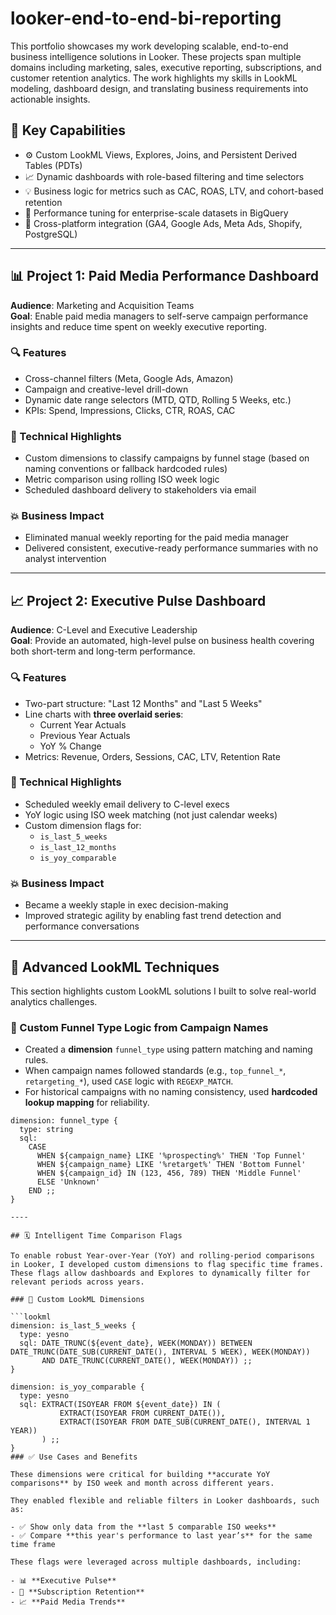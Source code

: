 # looker-end-to-end-bi-reporting

This portfolio showcases my work developing scalable, end-to-end business intelligence solutions in Looker. These projects span multiple domains including marketing, sales, executive reporting, subscriptions, and customer retention analytics. The work highlights my skills in LookML modeling, dashboard design, and translating business requirements into actionable insights.

## 🧠 Key Capabilities

- ⚙️ Custom LookML Views, Explores, Joins, and Persistent Derived Tables (PDTs)
- 📈 Dynamic dashboards with role-based filtering and time selectors
- 💡 Business logic for metrics such as CAC, ROAS, LTV, and cohort-based retention
- 🚀 Performance tuning for enterprise-scale datasets in BigQuery
- 🔗 Cross-platform integration (GA4, Google Ads, Meta Ads, Shopify, PostgreSQL)

---

## 📊 Project 1: Paid Media Performance Dashboard

**Audience**: Marketing and Acquisition Teams  
**Goal**: Enable paid media managers to self-serve campaign performance insights and reduce time spent on weekly executive reporting.

### 🔍 Features
- Cross-channel filters (Meta, Google Ads, Amazon)
- Campaign and creative-level drill-down
- Dynamic date range selectors (MTD, QTD, Rolling 5 Weeks, etc.)
- KPIs: Spend, Impressions, Clicks, CTR, ROAS, CAC

### 🧩 Technical Highlights
- Custom dimensions to classify campaigns by funnel stage (based on naming conventions or fallback hardcoded rules)
- Metric comparison using rolling ISO week logic
- Scheduled dashboard delivery to stakeholders via email

### 💥 Business Impact
- Eliminated manual weekly reporting for the paid media manager
- Delivered consistent, executive-ready performance summaries with no analyst intervention

----


## 📈 Project 2: Executive Pulse Dashboard

**Audience**: C-Level and Executive Leadership  
**Goal**: Provide an automated, high-level pulse on business health covering both short-term and long-term performance.

### 🔍 Features
- Two-part structure: "Last 12 Months" and "Last 5 Weeks"
- Line charts with **three overlaid series**:
  - Current Year Actuals
  - Previous Year Actuals
  - YoY % Change
- Metrics: Revenue, Orders, Sessions, CAC, LTV, Retention Rate

### 🧩 Technical Highlights
- Scheduled weekly email delivery to C-level execs
- YoY logic using ISO week matching (not just calendar weeks)
- Custom dimension flags for:
  - `is_last_5_weeks`
  - `is_last_12_months`
  - `is_yoy_comparable`

### 💥 Business Impact
- Became a weekly staple in exec decision-making
- Improved strategic agility by enabling fast trend detection and performance conversations

---

## 🔬 Advanced LookML Techniques

This section highlights custom LookML solutions I built to solve real-world analytics challenges.

### 🧱 Custom Funnel Type Logic from Campaign Names
- Created a **dimension** `funnel_type` using pattern matching and naming rules.
- When campaign names followed standards (e.g., `top_funnel_*`, `retargeting_*`), used `CASE` logic with `REGEXP_MATCH`.
- For historical campaigns with no naming consistency, used **hardcoded lookup mapping** for reliability.

```lookml
dimension: funnel_type {
  type: string
  sql:
    CASE
      WHEN ${campaign_name} LIKE '%prospecting%' THEN 'Top Funnel'
      WHEN ${campaign_name} LIKE '%retarget%' THEN 'Bottom Funnel'
      WHEN ${campaign_id} IN (123, 456, 789) THEN 'Middle Funnel'
      ELSE 'Unknown'
    END ;;
}

----

## 🗓️ Intelligent Time Comparison Flags

To enable robust Year-over-Year (YoY) and rolling-period comparisons in Looker, I developed custom dimensions to flag specific time frames. These flags allow dashboards and Explores to dynamically filter for relevant periods across years.

### 🔧 Custom LookML Dimensions

```lookml
dimension: is_last_5_weeks {
  type: yesno
  sql: DATE_TRUNC(${event_date}, WEEK(MONDAY)) BETWEEN DATE_TRUNC(DATE_SUB(CURRENT_DATE(), INTERVAL 5 WEEK), WEEK(MONDAY))
       AND DATE_TRUNC(CURRENT_DATE(), WEEK(MONDAY)) ;;
}

dimension: is_yoy_comparable {
  type: yesno
  sql: EXTRACT(ISOYEAR FROM ${event_date}) IN (
           EXTRACT(ISOYEAR FROM CURRENT_DATE()), 
           EXTRACT(ISOYEAR FROM DATE_SUB(CURRENT_DATE(), INTERVAL 1 YEAR))
       ) ;;
}
### ✅ Use Cases and Benefits

These dimensions were critical for building **accurate YoY comparisons** by ISO week and month across different years.

They enabled flexible and reliable filters in Looker dashboards, such as:

- ✅ Show only data from the **last 5 comparable ISO weeks**
- ✅ Compare **this year's performance to last year’s** for the same time frame

These flags were leveraged across multiple dashboards, including:

- 📊 **Executive Pulse**
- 🔁 **Subscription Retention**
- 📈 **Paid Media Trends**

